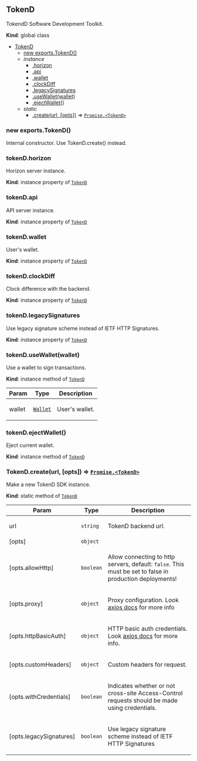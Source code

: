 <a name="TokenD"></a>

## TokenD
<p>TokendD Software Development Toolkit.</p>

**Kind**: global class  

* [TokenD](#TokenD)
    * [new exports.TokenD()](#new_TokenD_new)
    * _instance_
        * [.horizon](#TokenD+horizon)
        * [.api](#TokenD+api)
        * [.wallet](#TokenD+wallet)
        * [.clockDiff](#TokenD+clockDiff)
        * [.legacySignatures](#TokenD+legacySignatures)
        * [.useWallet(wallet)](#TokenD+useWallet)
        * [.ejectWallet()](#TokenD+ejectWallet)
    * _static_
        * [.create(url, [opts])](#TokenD.create) ⇒ [<code>Promise.&lt;TokenD&gt;</code>](#TokenD)

<a name="new_TokenD_new"></a>

### new exports.TokenD()
<p>Internal constructor. Use TokenD.create() instead.</p>

<a name="TokenD+horizon"></a>

### tokenD.horizon
<p>Horizon server instance.</p>

**Kind**: instance property of [<code>TokenD</code>](#TokenD)  
<a name="TokenD+api"></a>

### tokenD.api
<p>API server instance.</p>

**Kind**: instance property of [<code>TokenD</code>](#TokenD)  
<a name="TokenD+wallet"></a>

### tokenD.wallet
<p>User's wallet.</p>

**Kind**: instance property of [<code>TokenD</code>](#TokenD)  
<a name="TokenD+clockDiff"></a>

### tokenD.clockDiff
<p>Clock difference with the backend.</p>

**Kind**: instance property of [<code>TokenD</code>](#TokenD)  
<a name="TokenD+legacySignatures"></a>

### tokenD.legacySignatures
<p>Use legacy signature scheme instead of IETF HTTP Signatures.</p>

**Kind**: instance property of [<code>TokenD</code>](#TokenD)  
<a name="TokenD+useWallet"></a>

### tokenD.useWallet(wallet)
<p>Use a wallet to sign transactions.</p>

**Kind**: instance method of [<code>TokenD</code>](#TokenD)  

| Param | Type | Description |
| --- | --- | --- |
| wallet | [<code>Wallet</code>](#Wallet) | <p>User's wallet.</p> |

<a name="TokenD+ejectWallet"></a>

### tokenD.ejectWallet()
<p>Eject current wallet.</p>

**Kind**: instance method of [<code>TokenD</code>](#TokenD)  
<a name="TokenD.create"></a>

### TokenD.create(url, [opts]) ⇒ [<code>Promise.&lt;TokenD&gt;</code>](#TokenD)
<p>Make a new TokenD SDK instance.</p>

**Kind**: static method of [<code>TokenD</code>](#TokenD)  

| Param | Type | Description |
| --- | --- | --- |
| url | <code>string</code> | <p>TokenD backend url.</p> |
| [opts] | <code>object</code> |  |
| [opts.allowHttp] | <code>boolean</code> | <p>Allow connecting to http servers, default: <code>false</code>. This must be set to false in production deployments!</p> |
| [opts.proxy] | <code>object</code> | <p>Proxy configuration. Look <a href="https://github.com/axios/axios#request-config">axios docs</a> for more info</p> |
| [opts.httpBasicAuth] | <code>object</code> | <p>HTTP basic auth credentials. Look <a href="https://github.com/axios/axios#request-config">axios docs</a> for more info.</p> |
| [opts.customHeaders] | <code>object</code> | <p>Custom headers for request.</p> |
| [opts.withCredentials] | <code>boolean</code> | <p>Indicates whether or not cross-site Access-Control requests should be made using credentials.</p> |
| [opts.legacySignatures] | <code>boolean</code> | <p>Use legacy signature scheme instead of IETF HTTP Signatures</p> |

